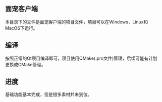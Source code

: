 ﻿## 面宠客户端
本目录下的文件是面宠客户端的项目文件，项目可以在Windows，Linux和MacOS下运行。

## 编译
按照正常的Qt项目编译即可，项目使用QMake(.pro文件)管理，后续可能有计划更换成CMake管理。

## 进度
基础功能基本完成，但是很多素材并未到位。

